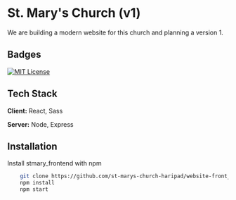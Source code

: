 
# St. Mary's Church (v1)

We are building a modern website for this church and planning a version 1.


## Badges

[![MIT License](https://img.shields.io/badge/License-MIT-green.svg)](https://choosealicense.com/licenses/mit/)


## Tech Stack

**Client:** React, Sass

**Server:** Node, Express


## Installation

Install stmary_frontend with npm

```bash
    git clone https://github.com/st-marys-church-haripad/website-front_end.git
    npm install
    npm start 
```